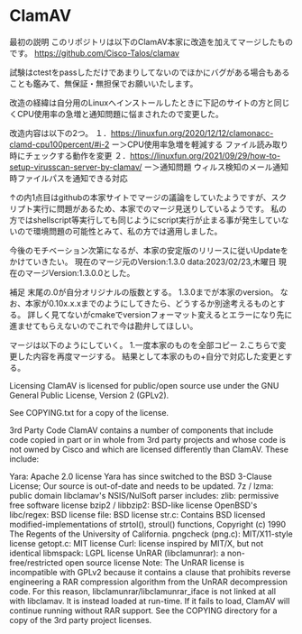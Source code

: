 # ClamAV

最初の説明
このリポジトリは以下のClamAV本家に改造を加えてマージしたものです。
https://github.com/Cisco-Talos/clamav

試験はctestをpassしただけであまりしてないのでほかにバグがある場合もあることも鑑みて、無保証・無担保でお願いいたします。

改造の経緯は自分用のLinuxへインストールしたときに下記のサイトの方と同じくCPU使用率の急増と通知問題に悩まされたので変更した。

改造内容は以下の2つ。
１．https://linuxfun.org/2020/12/12/clamonacc-clamd-cpu100percent/#i-2
ー＞CPU使用率急増を軽減する ファイル読み取り時にチェックする動作を変更
２．https://linuxfun.org/2021/09/29/how-to-setup-virusscan-server-by-clamav/
ー＞通知問題 ウィルス検知のメール通知時ファイルパスを通知できる対応

↑の内1点目はgithubの本家サイトでマージの議論をしていたようですが、スクリプト実行に問題があるため、本家でのマージ見送りしているようです。
私の方ではshellscript等実行しても同じようにscript実行が止まる事が発生していないので環境問題の可能性とみて、私の方では適用しました。

今後のモチベーション次第になるが、本家の安定版のリリースに従いUpdateをかけていきたい。
現在のマージ元のVersion:1.3.0 data:2023/02/23,木曜日
現在のマージVersion:1.3.0.0とした。

補足
末尾の.0が自分オリジナルの版数とする。
1.3.0までが本家のversion。
なお、本家が0.10x.x.xまでのようにしてきたら、どうするか別途考えるものとする。
詳しく見てないがcmakeでversionフォーマット変えるとエラーになり先に進ませてもらえないのでこれで今は勘弁してほしい。

マージは以下のようにしていく。
1.一度本家のものを全部コピー
2.こちらで変更した内容を再度マージする。
結果として本家のもの+自分で対応した変更とする。

Licensing
ClamAV is licensed for public/open source use under the GNU General Public License, Version 2 (GPLv2).

See COPYING.txt for a copy of the license.

3rd Party Code
ClamAV contains a number of components that include code copied in part or in whole from 3rd party projects and whose code is not owned by Cisco and which are licensed differently than ClamAV. These include:

Yara: Apache 2.0 license
Yara has since switched to the BSD 3-Clause License; Our source is out-of-date and needs to be updated.
7z / lzma: public domain
libclamav's NSIS/NulSoft parser includes:
zlib: permissive free software license
bzip2 / libbzip2: BSD-like license
OpenBSD's libc/regex: BSD license
file: BSD license
str.c: Contains BSD licensed modified-implementations of strtol(), stroul() functions, Copyright (c) 1990 The Regents of the University of California.
pngcheck (png.c): MIT/X11-style license
getopt.c: MIT license
Curl: license inspired by MIT/X, but not identical
libmspack: LGPL license
UnRAR (libclamunrar): a non-free/restricted open source license
Note: The UnRAR license is incompatible with GPLv2 because it contains a clause that prohibits reverse engineering a RAR compression algorithm from the UnRAR decompression code. For this reason, libclamunrar/libclamunrar_iface is not linked at all with libclamav. It is instead loaded at run-time. If it fails to load, ClamAV will continue running without RAR support.
See the COPYING directory for a copy of the 3rd party project licenses.

